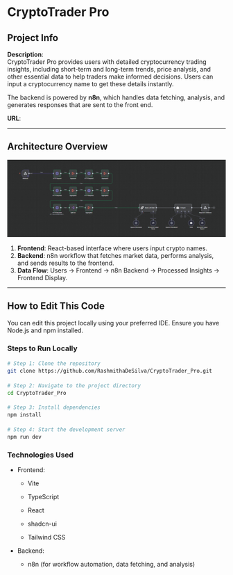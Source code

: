 # CryptoTrader Pro

## Project Info

**Description**:  
CryptoTrader Pro provides users with detailed cryptocurrency trading insights, including short-term and long-term trends, price analysis, and other essential data to help traders make informed decisions. Users can input a cryptocurrency name to get these details instantly.  

The backend is powered by **n8n**, which handles data fetching, analysis, and generates responses that are sent to the front end.

**URL**: 

---

## Architecture Overview

![n8n Backend Diagram](README_imgs/image.png)  

1. **Frontend**: React-based interface where users input crypto names.  
2. **Backend**: n8n workflow that fetches market data, performs analysis, and sends results to the frontend.  
3. **Data Flow**: Users → Frontend → n8n Backend → Processed Insights → Frontend Display.

---

## How to Edit This Code

You can edit this project locally using your preferred IDE. Ensure you have Node.js and npm installed.  

### Steps to Run Locally

```sh
# Step 1: Clone the repository
git clone https://github.com/RashmithaDeSilva/CryptoTrader_Pro.git

# Step 2: Navigate to the project directory
cd CryptoTrader_Pro

# Step 3: Install dependencies
npm install

# Step 4: Start the development server
npm run dev
```

### Technologies Used

- Frontend:

    - Vite

    - TypeScript

    - React

    - shadcn-ui

    - Tailwind CSS

- Backend:

    - n8n (for workflow automation, data fetching, and analysis)